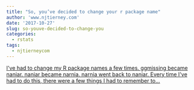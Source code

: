 ```yaml
---
title: "So, you’ve decided to change your r package name"
author: 'www.njtierney.com'
date: '2017-10-27'
slug: so-youve-decided-to-change-you
categories:
  - rstats
tags:
  - njtierneycom
---
```


[I've had to change my R package names a few times. ggmissing became naniar. naniar became narnia. narnia went back to naniar. Every time I've had to do this, there were a few things I had to remember to...<click to read more>](https://www.njtierney.com/post/2017/10/27/change-pkg-name/)

